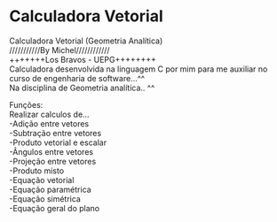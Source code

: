 # Calculadora Vetorial
Calculadora Vetorial (Geometria Analítica)<br>
///////////By Michel////////////<br>
+++++++Los Bravos - UEPG++++++++<br>
Calculadora desenvolvida na linguagem C por mim para me auxiliar no curso de engenharia de software...^^<br>
Na disciplina de Geometria analítica.. ^^<br>

Funções:<br>
Realizar calculos de...<br>
-Adição entre vetores<br>
-Subtração entre vetores<br>
-Produto vetorial e escalar<br>
-Ângulos entre vetores<br>
-Projeção entre vetores<br>
-Produto misto<br>
-Equação vetorial<br>
-Equação paramétrica<br>
-Equação simétrica<br>
-Equação geral do plano<br>



